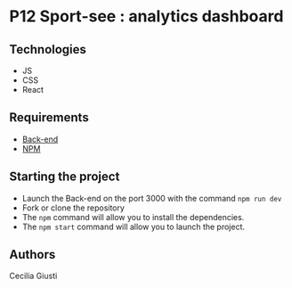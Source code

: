 # P12 Sport-see : analytics dashboard

## Technologies

- JS
- CSS
- React

## Requirements

- [Back-end](https://github.com/OpenClassrooms-Student-Center/P9-front-end-dashboard)
- [NPM](https://www.npmjs.com/)

## Starting the project

- Launch the Back-end on the port 3000 with the command `npm run dev`
- Fork or clone the repository
- The `npm` command will allow you to install the dependencies.
- The `npm start` command will allow you to launch the project.

## Authors

Cecilia Giusti
